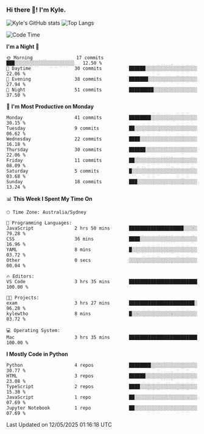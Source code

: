 ### Hi there 👋! I'm Kyle.

<!--
**kylewtho/kylewtho** is a ✨ _special_ ✨ repository because its `README.md` (this file) appears on your GitHub profile.

Here are some ideas to get you started:

- 🔭 I’m currently working on ...
- 🌱 I’m currently learning ...
- 👯 I’m looking to collaborate on ...
- 🤔 I’m looking for help with ...
- 💬 Ask me about ...
- 📫 How to reach me: ...
- 😄 Pronouns: ...
- ⚡ Fun fact: ...
-->
<!--START_SECTION:github-stats-->
![Kyle's GitHub stats](https://github-readme-stats.vercel.app/api?username=kylewtho&show_icons=true&count_private=true&line_height=40)
![Top Langs](https://github-readme-stats.vercel.app/api/top-langs/?username=kylewtho&hide=html)
<!--END_SECTION:github-stats-->

<!--START_SECTION:waka-->
![Code Time](http://img.shields.io/badge/Code%20Time-3%20hrs%2035%20mins-blue)

**I'm a Night 🦉** 

```text
🌞 Morning                17 commits          ███░░░░░░░░░░░░░░░░░░░░░░   12.50 % 
🌆 Daytime                30 commits          ██████░░░░░░░░░░░░░░░░░░░   22.06 % 
🌃 Evening                38 commits          ███████░░░░░░░░░░░░░░░░░░   27.94 % 
🌙 Night                  51 commits          █████████░░░░░░░░░░░░░░░░   37.50 % 
```
📅 **I'm Most Productive on Monday** 

```text
Monday                   41 commits          ████████░░░░░░░░░░░░░░░░░   30.15 % 
Tuesday                  9 commits           ██░░░░░░░░░░░░░░░░░░░░░░░   06.62 % 
Wednesday                22 commits          ████░░░░░░░░░░░░░░░░░░░░░   16.18 % 
Thursday                 30 commits          ██████░░░░░░░░░░░░░░░░░░░   22.06 % 
Friday                   11 commits          ██░░░░░░░░░░░░░░░░░░░░░░░   08.09 % 
Saturday                 5 commits           █░░░░░░░░░░░░░░░░░░░░░░░░   03.68 % 
Sunday                   18 commits          ███░░░░░░░░░░░░░░░░░░░░░░   13.24 % 
```


📊 **This Week I Spent My Time On** 

```text
🕑︎ Time Zone: Australia/Sydney

💬 Programming Languages: 
JavaScript               2 hrs 50 mins       ████████████████████░░░░░   79.28 % 
CSS                      36 mins             ████░░░░░░░░░░░░░░░░░░░░░   16.96 % 
YAML                     8 mins              █░░░░░░░░░░░░░░░░░░░░░░░░   03.72 % 
Other                    0 secs              ░░░░░░░░░░░░░░░░░░░░░░░░░   00.04 % 

🔥 Editors: 
VS Code                  3 hrs 35 mins       █████████████████████████   100.00 % 

🐱‍💻 Projects: 
exam                     3 hrs 27 mins       ████████████████████████░   96.28 % 
kylewtho                 8 mins              █░░░░░░░░░░░░░░░░░░░░░░░░   03.72 % 

💻 Operating System: 
Mac                      3 hrs 35 mins       █████████████████████████   100.00 % 
```

**I Mostly Code in Python** 

```text
Python                   4 repos             ████████░░░░░░░░░░░░░░░░░   30.77 % 
HTML                     3 repos             ██████░░░░░░░░░░░░░░░░░░░   23.08 % 
TypeScript               2 repos             ████░░░░░░░░░░░░░░░░░░░░░   15.38 % 
JavaScript               1 repo              ██░░░░░░░░░░░░░░░░░░░░░░░   07.69 % 
Jupyter Notebook         1 repo              ██░░░░░░░░░░░░░░░░░░░░░░░   07.69 % 
```




 Last Updated on 12/05/2025 01:16:18 UTC
<!--END_SECTION:waka-->
